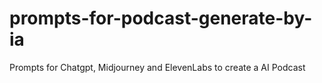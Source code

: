 # prompts-for-podcast-generate-by-ia
Prompts for Chatgpt, Midjourney and ElevenLabs to create a AI Podcast
